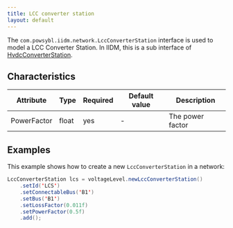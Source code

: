 ```yaml
---
title: LCC converter station
layout: default
---
```


The `com.powsybl.iidm.network.LccConverterStation` interface is used to model a LCC Converter Station. In IIDM, this is
a sub interface of [HvdcConverterStation](hvdcConverterStation.md).

## Characteristics

<div class="table-wrapper" markdown="block">

| Attribute | Type | Required | Default value | Description |
| --------- | ---- | -------- | ------------- | ----------- |
| PowerFactor | float | yes | - | The power factor |

</div>

## Examples
This example shows how to create a new `LccConverterStation` in a network:
```java
LccConverterStation lcs = voltageLevel.newLccConverterStation()
    .setId('LCS')
    .setConnectableBus('B1')
    .setBus('B1')
    .setLossFactor(0.011f)
    .setPowerFactor(0.5f)
    .add();
```
